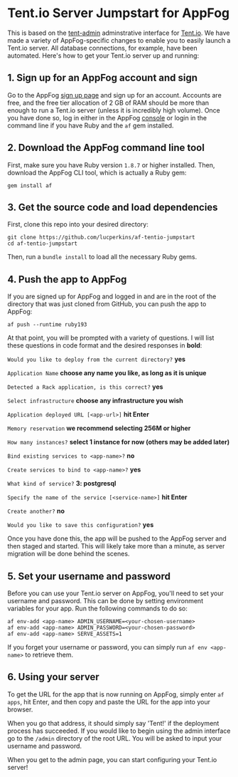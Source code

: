 # Tent.io Server Jumpstart for AppFog

This is based on the [tent-admin](https://github.com/tent/tentd) adminstrative interface for [Tent.io](https://tent.io). We have made a variety of AppFog-specific changes to enable you to easily launch a Tent.io server. All database connections, for example, have been automated. Here's how to get your Tent.io server up and running:

## 1. Sign up for an AppFog account and sign

Go to the AppFog [sign up page](https://console.appfog.com/) and sign up for an account. Accounts are free, and the free tier allocation of 2 GB of RAM should be more than enough to run a Tent.io server (unless it is incredibly high volume). Once you have done so, log in either in the AppFog [console](https://console.appfog.com/) or login in the command line if you have Ruby and the `af` gem installed.

## 2. Download the AppFog command line tool

First, make sure you have Ruby version `1.8.7` or higher installed. Then, download the AppFog CLI tool, which is actually a Ruby gem:

```
gem install af
```

## 3. Get the source code and load dependencies

First, clone this repo into your desired directory:

```
git clone https://github.com/lucperkins/af-tentio-jumpstart
cd af-tentio-jumpstart
```

Then, run a `bundle install` to load all the necessary Ruby gems.

## 4. Push the app to AppFog

If you are signed up for AppFog and logged in and are in the root of the directory that was just cloned from GitHub, you can push the app to AppFog:

```
af push --runtime ruby193
```

At that point, you will be prompted with a variety of questions. I will list these questions in code format and the desired responses in **bold**:

`Would you like to deploy from the current directory?` **yes**

`Application Name` **choose any name you like, as long as it is unique**

`Detected a Rack application, is this correct?` **yes**

`Select infrastructure` **choose any infrastructure you wish**

`Application deployed URL [<app-url>]` **hit Enter**

`Memory reservation` **we recommend selecting 256M or higher**

`How many instances?` **select 1 instance for now (others may be added later)**

`Bind existing services to <app-name>?` **no**

`Create services to bind to <app-name>?` **yes**

`What kind of service?` **3: postgresql**

`Specify the name of the service [<service-name>]` **hit Enter**

`Create another?` **no**

`Would you like to save this configuration?` **yes**

Once you have done this, the app will be pushed to the AppFog server and then staged and started. This will likely take more than a minute, as server migration will be done behind the scenes.

## 5. Set your username and password

Before you can use your Tent.io server on AppFog, you'll need to set your username and password. This can be done by setting environment variables for your app. Run the following commands to do so:

```
af env-add <app-name> ADMIN_USERNAME=<your-chosen-username>
af env-add <app-name> ADMIN_PASSWORD=<your-chosen-password>
af env-add <app-name> SERVE_ASSETS=1
```

If you forget your username or password, you can simply run `af env <app-name>` to retrieve them.

## 6. Using your server

To get the URL for the app that is now running on AppFog, simply enter `af apps`, hit Enter, and then copy and paste the URL for the app into your browser.

When you go that address, it should simply say 'Tent!' if the deployment process has succeeded. If you would like to begin using the admin interface go to the `/admin` directory of the root URL. You will be asked to input your username and password.

When you get to the admin page, you can start configuring your Tent.io server!